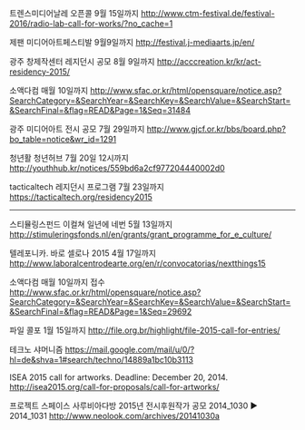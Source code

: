 
트렌스미디어날레 오픈콜 9월 15일까지
http://www.ctm-festival.de/festival-2016/radio-lab-call-for-works/?no_cache=1

제팬 미디어아트페스티발  9월9일까지
http://festival.j-mediaarts.jp/en/

광주 창제작센터 레지던시 공모  8월 9일까지
http://acccreation.kr/kr/act-residency-2015/

소액다컴  매월 10일까지
http://www.sfac.or.kr/html/opensquare/notice.asp?SearchCategory=&SearchYear=&SearchKey=&SearchValue=&SearchStart=&SearchFinal=&flag=READ&Page=1&Seq=31484

광주 미디어아트 전시 공모  7월 29일까지
http://www.gjcf.or.kr/bbs/board.php?bo_table=notice&wr_id=1291

청년활 청년허브 7월 20일 12시까지
http://youthhub.kr/notices/559bd6a2cf977204440002d0

tacticaltech 레지던시 프로그램 7월 23일까지
https://tacticaltech.org/residency2015

----------------------------------------------------------------------------------------------------
스티뮬링스펀드 이컬쳐 일년에 네번 5월 13일까지
http://stimuleringsfonds.nl/en/grants/grant_programme_for_e_culture/

텔레포니카. 바로 셀로나 2015 4월 17일까지 
http://www.laboralcentrodearte.org/en/r/convocatorias/nextthings15

소액다컴 매월 10일까지 접수
http://www.sfac.or.kr/html/opensquare/notice.asp?SearchCategory=&SearchYear=&SearchKey=&SearchValue=&SearchStart=&SearchFinal=&flag=READ&Page=1&Seq=29692

파일 콜포 1월 15일까지
http://file.org.br/highlight/file-2015-call-for-entries/

테크노 샤머니즘
https://mail.google.com/mail/u/0/?hl=de&shva=1#search/techno/14889a1bc10b3113

ISEA 2015 call for artworks. Deadline: December 20, 2014.
http://isea2015.org/call-for-proposals/call-for-artworks/

프로젝트 스페이스 사루비아다방 2015년 전시후원작가 공모
2014_1030 ▶ 2014_1031
http://www.neolook.com/archives/20141030a